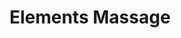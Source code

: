 ---
title: "Elements Massage"
url: /hillsboro/elements-massage-southeast-tualatin-valley-highway/
shop: massage
---
